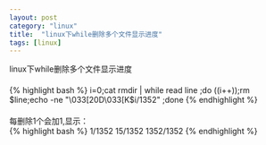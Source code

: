 ```yaml
---
layout: post
category: "linux"
title:  "linux下while删除多个文件显示进度"
tags: [linux]
---
```

linux下while删除多个文件显示进度

####
{% highlight bash %}
i=0;cat rmdir | while read line ;do ((i++));rm $line;echo -ne "\033[20D\033[K$i/1352" ;done
{% endhighlight %}

####
每删除1个会加1,显示：<br/>
{% highlight bash %}
1/1352
15/1352
1352/1352
{% endhighlight %}

